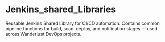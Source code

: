 # Jenkins_shared_Libraries
Reusable Jenkins Shared Library for CI/CD automation. Contains common pipeline functions for build, scan, deploy, and notification stages — used across Wanderlust DevOps projects.
